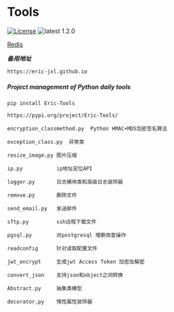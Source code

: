 # Tools
[![License](https://img.shields.io/:license-apache-blue.svg)](https://opensource.org/licenses/Apache-2.0)
![latest 1.2.0](https://img.shields.io/badge/latest-1.2.0-green.svg?style=flat)


[Redis](https://jxlss.cn)

***备用地址***
```
https://eric-jxl.github.io
```

##### Project management of Python daily tools
```shell 
pip install Eric-Tools
```
```
https://pypi.org/project/Eric-Tools/
```
```
encryption_classmethod.py  Python HMAC+MD5加密签名算法

exception_class.py  异常类

resize_image.py 图片压缩

ip.py           ip地址定位API

logger.py       日志模块类和高级日志装饰器

remove.py       删除文件

send_email.py   发送邮件

sftp.py         ssh远程下载文件

pgsql.py        对postgresql 增删改查操作

readconfig      针对读取配置文件

jwt_encrypt     生成jwt Access Token 加密及解密

convert_json    支持json和object之间转换

Abstract.py     抽象类模型

decorator.py    惰性属性装饰器
```
